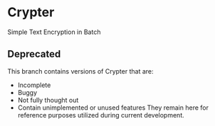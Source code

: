 # Crypter
Simple Text Encryption in Batch

## Deprecated
This branch contains versions of Crypter that are:
- Incomplete
- Buggy
- Not fully thought out
- Contain unimplemented or unused features
They remain here for reference purposes utilized during current development.
